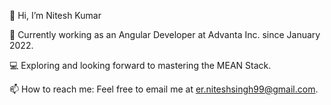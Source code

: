 👋 Hi, I’m Nitesh Kumar

🌱 Currently working as an Angular Developer at Advanta Inc. since January 2022.

💻 Exploring and looking forward to mastering the MEAN Stack.

📫 How to reach me: Feel free to email me at er.niteshsingh99@gmail.com.



